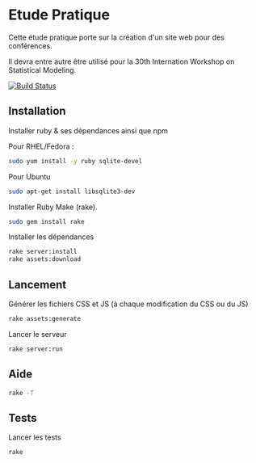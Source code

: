Etude Pratique
==============

Cette étude pratique porte sur la création d'un site web pour des conférences.

Il devra entre autre être utilisé pour la 30th Internation Workshop on Statistical Modeling.

[![Build Status](https://travis-ci.org/superboum/etude-pratique.svg?branch=master)](https://travis-ci.org/superboum/etude-pratique)

Installation
------------

Installer ruby & ses dépendances ainsi que npm

Pour RHEL/Fedora :

```bash
sudo yum install -y ruby sqlite-devel
```
Pour Ubuntu

```bash
sudo apt-get install libsqlite3-dev
```

Installer Ruby Make (rake).

```bash
sudo gem install rake
```

Installer les dépendances

```bash
rake server:install
rake assets:download
```

Lancement
---------

Générer les fichiers CSS et JS (à chaque modification du CSS ou du JS)

```bash
rake assets:generate
```

Lancer le serveur

```bash
rake server:run
```

Aide
----

```bash
rake -T
```

Tests
-----

Lancer les tests

```bash
rake
```
